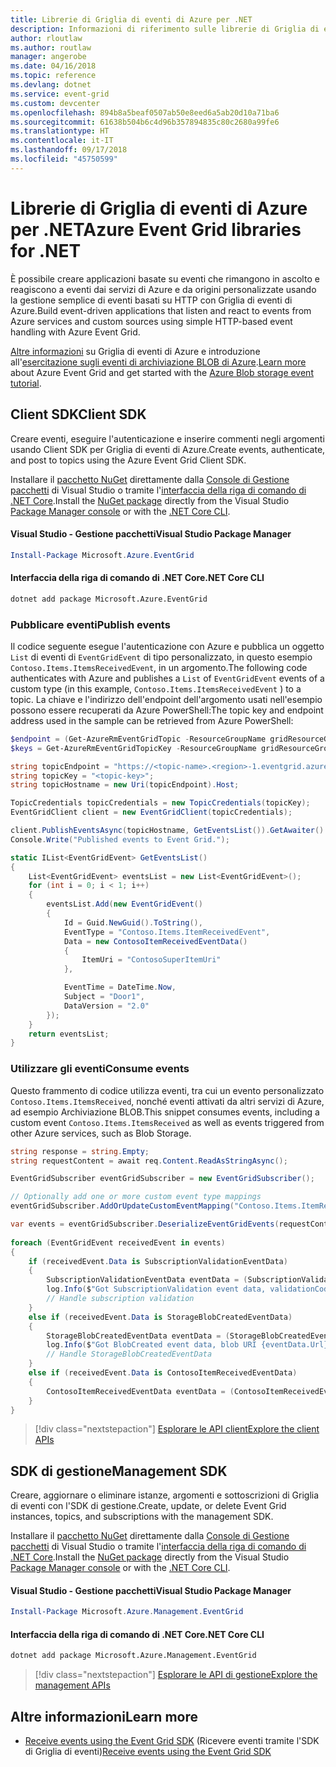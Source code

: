 ```yaml
---
title: Librerie di Griglia di eventi di Azure per .NET
description: Informazioni di riferimento sulle librerie di Griglia di eventi di Azure per .NET
author: rloutlaw
ms.author: routlaw
manager: angerobe
ms.date: 04/16/2018
ms.topic: reference
ms.devlang: dotnet
ms.service: event-grid
ms.custom: devcenter
ms.openlocfilehash: 894b8a5beaf0507ab50e8eed6a5ab20d10a71ba6
ms.sourcegitcommit: 61638b504b6c4d96b357894835c80c2680a99fe6
ms.translationtype: HT
ms.contentlocale: it-IT
ms.lasthandoff: 09/17/2018
ms.locfileid: "45750599"
---
```

# <a name="azure-event-grid-libraries-for-net"></a><span data-ttu-id="1d242-103">Librerie di Griglia di eventi di Azure per .NET</span><span class="sxs-lookup"><span data-stu-id="1d242-103">Azure Event Grid libraries for .NET</span></span>

<span data-ttu-id="1d242-104">È possibile creare applicazioni basate su eventi che rimangono in ascolto e reagiscono a eventi dai servizi di Azure e da origini personalizzate usando la gestione semplice di eventi basati su HTTP con Griglia di eventi di Azure.</span><span class="sxs-lookup"><span data-stu-id="1d242-104">Build event-driven applications that listen and react to events from Azure services and custom sources using simple HTTP-based event handling with Azure Event Grid.</span></span>

<span data-ttu-id="1d242-105">[Altre informazioni](/azure/event-grid/overview) su Griglia di eventi di Azure e introduzione all'[esercitazione sugli eventi di archiviazione BLOB di Azure](/azure/storage/blobs/storage-blob-event-quickstart-powershell).</span><span class="sxs-lookup"><span data-stu-id="1d242-105">[Learn more](/azure/event-grid/overview) about Azure Event Grid and get started with the [Azure Blob storage event tutorial](/azure/storage/blobs/storage-blob-event-quickstart-powershell).</span></span> 

## <a name="client-sdk"></a><span data-ttu-id="1d242-106">Client SDK</span><span class="sxs-lookup"><span data-stu-id="1d242-106">Client SDK</span></span>

<span data-ttu-id="1d242-107">Creare eventi, eseguire l'autenticazione e inserire commenti negli argomenti usando Client SDK per Griglia di eventi di Azure.</span><span class="sxs-lookup"><span data-stu-id="1d242-107">Create events, authenticate, and post to topics using the Azure Event Grid Client SDK.</span></span>

<span data-ttu-id="1d242-108">Installare il [pacchetto NuGet](https://www.nuget.org/packages/Microsoft.Azure.Management.Network.Fluent) direttamente dalla [Console di Gestione pacchetti][PackageManager] di Visual Studio o tramite l'[interfaccia della riga di comando di .NET Core][DotNetCLI].</span><span class="sxs-lookup"><span data-stu-id="1d242-108">Install the [NuGet package](https://www.nuget.org/packages/Microsoft.Azure.Management.Network.Fluent) directly from the Visual Studio [Package Manager console][PackageManager] or with the [.NET Core CLI][DotNetCLI].</span></span>

#### <a name="visual-studio-package-manager"></a><span data-ttu-id="1d242-109">Visual Studio - Gestione pacchetti</span><span class="sxs-lookup"><span data-stu-id="1d242-109">Visual Studio Package Manager</span></span>

```powershell
Install-Package Microsoft.Azure.EventGrid
```

#### <a name="net-core-cli"></a><span data-ttu-id="1d242-110">Interfaccia della riga di comando di .NET Core</span><span class="sxs-lookup"><span data-stu-id="1d242-110">.NET Core CLI</span></span>

```bash
dotnet add package Microsoft.Azure.EventGrid 
```

### <a name="publish-events"></a><span data-ttu-id="1d242-111">Pubblicare eventi</span><span class="sxs-lookup"><span data-stu-id="1d242-111">Publish events</span></span>

<span data-ttu-id="1d242-112">Il codice seguente esegue l'autenticazione con Azure e pubblica un oggetto `List` di eventi di `EventGridEvent` di tipo personalizzato, in questo esempio `Contoso.Items.ItemsReceivedEvent`, in un argomento.</span><span class="sxs-lookup"><span data-stu-id="1d242-112">The following code authenticates with Azure and publishes a `List` of  `EventGridEvent` events of a custom type (in this example, `Contoso.Items.ItemsReceivedEvent` ) to a topic.</span></span> <span data-ttu-id="1d242-113">La chiave e l'indirizzo dell'endpoint dell'argomento usati nell'esempio possono essere recuperati da Azure PowerShell:</span><span class="sxs-lookup"><span data-stu-id="1d242-113">The topic key and endpoint address used in the sample can be retrieved from Azure PowerShell:</span></span>

```powershell
$endpoint = (Get-AzureRmEventGridTopic -ResourceGroupName gridResourceGroup -Name <topic-name>).Endpoint
$keys = Get-AzureRmEventGridTopicKey -ResourceGroupName gridResourceGroup -Name <topic-name>
```

```csharp
string topicEndpoint = "https://<topic-name>.<region>-1.eventgrid.azure.net/api/events";
string topicKey = "<topic-key>";
string topicHostname = new Uri(topicEndpoint).Host;

TopicCredentials topicCredentials = new TopicCredentials(topicKey);
EventGridClient client = new EventGridClient(topicCredentials);

client.PublishEventsAsync(topicHostname, GetEventsList()).GetAwaiter().GetResult();
Console.Write("Published events to Event Grid.");

static IList<EventGridEvent> GetEventsList()
{
    List<EventGridEvent> eventsList = new List<EventGridEvent>();
    for (int i = 0; i < 1; i++)
    {
        eventsList.Add(new EventGridEvent()
        {
            Id = Guid.NewGuid().ToString(),
            EventType = "Contoso.Items.ItemReceivedEvent",
            Data = new ContosoItemReceivedEventData()
            {
                ItemUri = "ContosoSuperItemUri"
            },

            EventTime = DateTime.Now,
            Subject = "Door1",
            DataVersion = "2.0"
        });
    }
    return eventsList;
}
```

### <a name="consume-events"></a><span data-ttu-id="1d242-114">Utilizzare gli eventi</span><span class="sxs-lookup"><span data-stu-id="1d242-114">Consume events</span></span>

<span data-ttu-id="1d242-115">Questo frammento di codice utilizza eventi, tra cui un evento personalizzato `Contoso.Items.ItemsReceived`, nonché eventi attivati da altri servizi di Azure, ad esempio Archiviazione BLOB.</span><span class="sxs-lookup"><span data-stu-id="1d242-115">This snippet consumes events, including a custom event `Contoso.Items.ItemsReceived` as well as events triggered from other Azure services, such as Blob Storage.</span></span>

```csharp
string response = string.Empty;
string requestContent = await req.Content.ReadAsStringAsync();

EventGridSubscriber eventGridSubscriber = new EventGridSubscriber();

// Optionally add one or more custom event type mappings
eventGridSubscriber.AddOrUpdateCustomEventMapping("Contoso.Items.ItemReceived", typeof(ContosoItemReceivedEventData));

var events = eventGridSubscriber.DeserializeEventGridEvents(requestContent);            
 
foreach (EventGridEvent receivedEvent in events)
{
    if (receivedEvent.Data is SubscriptionValidationEventData)
    {
        SubscriptionValidationEventData eventData = (SubscriptionValidationEventData)receivedEvent.Data;
        log.Info($"Got SubscriptionValidation event data, validationCode: {eventData.ValidationCode},  validationUrl: {eventData.ValidationUrl}, topic: {eventGridEvent.Topic}");
        // Handle subscription validation
    }
    else if (receivedEvent.Data is StorageBlobCreatedEventData)
    {
        StorageBlobCreatedEventData eventData = (StorageBlobCreatedEventData)receivedEvent.Data;
        log.Info($"Got BlobCreated event data, blob URI {eventData.Url}");
        // Handle StorageBlobCreatedEventData
    }
    else if (receivedEvent.Data is ContosoItemReceivedEventData)
    {
        ContosoItemReceivedEventData eventData = (ContosoItemReceivedEventData)receivedEvent.Data;
    }
}
```

> [!div class="nextstepaction"]
> [<span data-ttu-id="1d242-116">Esplorare le API client</span><span class="sxs-lookup"><span data-stu-id="1d242-116">Explore the client APIs</span></span>](/dotnet/api/overview/azure/eventgrid/client)

## <a name="management-sdk"></a><span data-ttu-id="1d242-117">SDK di gestione</span><span class="sxs-lookup"><span data-stu-id="1d242-117">Management SDK</span></span>

<span data-ttu-id="1d242-118">Creare, aggiornare o eliminare istanze, argomenti e sottoscrizioni di Griglia di eventi con l'SDK di gestione.</span><span class="sxs-lookup"><span data-stu-id="1d242-118">Create, update, or delete Event Grid instances, topics, and subscriptions with the management SDK.</span></span>

<span data-ttu-id="1d242-119">Installare il [pacchetto NuGet](https://www.nuget.org/packages/Microsoft.Azure.Management.Network.Fluent) direttamente dalla [Console di Gestione pacchetti][PackageManager] di Visual Studio o tramite l'[interfaccia della riga di comando di .NET Core][DotNetCLI].</span><span class="sxs-lookup"><span data-stu-id="1d242-119">Install the [NuGet package](https://www.nuget.org/packages/Microsoft.Azure.Management.Network.Fluent) directly from the Visual Studio [Package Manager console][PackageManager] or with the [.NET Core CLI][DotNetCLI].</span></span>


#### <a name="visual-studio-package-manager"></a><span data-ttu-id="1d242-120">Visual Studio - Gestione pacchetti</span><span class="sxs-lookup"><span data-stu-id="1d242-120">Visual Studio Package Manager</span></span>

```powershell
Install-Package Microsoft.Azure.Management.EventGrid
```

#### <a name="net-core-cli"></a><span data-ttu-id="1d242-121">Interfaccia della riga di comando di .NET Core</span><span class="sxs-lookup"><span data-stu-id="1d242-121">.NET Core CLI</span></span>

```bash
dotnet add package Microsoft.Azure.Management.EventGrid
```

> [!div class="nextstepaction"]
> [<span data-ttu-id="1d242-122">Esplorare le API di gestione</span><span class="sxs-lookup"><span data-stu-id="1d242-122">Explore the management APIs</span></span>](/dotnet/api/overview/azure/eventgrid/management)

## <a name="learn-more"></a><span data-ttu-id="1d242-123">Altre informazioni</span><span class="sxs-lookup"><span data-stu-id="1d242-123">Learn more</span></span>

- <span data-ttu-id="1d242-124">[Receive events using the Event Grid SDK](/azure/event-grid/receive-events) (Ricevere eventi tramite l'SDK di Griglia di eventi)</span><span class="sxs-lookup"><span data-stu-id="1d242-124">[Receive events using the Event Grid SDK](/azure/event-grid/receive-events)</span></span>

[PackageManager]: https://docs.microsoft.com/nuget/tools/package-manager-console
[DotNetCLI]: https://docs.microsoft.com/dotnet/core/tools/dotnet-add-package
